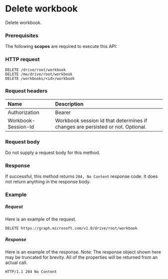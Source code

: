 # Delete workbook

Delete workbook.
### Prerequisites
The following **scopes** are required to execute this API: 
### HTTP request
<!-- { "blockType": "ignored" } -->
```http
DELETE /drive/root/workbook
DELETE /me/drive/root/workbook
DELETE /workbooks/<id>/workbook

```
### Request headers
| Name       | Description|
|:---------------|:----------|
| Authorization  | Bearer <code>|
| Workbook-Session-Id  | Workbook session Id that determines if changes are persisted or not. Optional.|

### Request body
Do not supply a request body for this method.


### Response
If successful, this method returns `204, No Content` response code. It does not return anything in the response body.

### Example
##### Request
Here is an example of the request.
<!-- {
  "blockType": "request",
  "name": "delete_workbook"
}-->
```http
DELETE https://graph.microsoft.com/v1.0/drive/root/workbook
```
##### Response
Here is an example of the response. Note: The response object shown here may be truncated for brevity. All of the properties will be returned from an actual call.
<!-- {
  "blockType": "response",
  "truncated": true
} -->
```http
HTTP/1.1 204 No Content
```

<!-- uuid: 8fcb5dbc-d5aa-4681-8e31-b001d5168d79
2015-10-25 14:57:30 UTC -->
<!-- {
  "type": "#page.annotation",
  "description": "Delete workbook",
  "keywords": "",
  "section": "documentation",
  "tocPath": ""
}-->